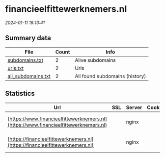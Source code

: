 # financieelfittewerknemers.nl
*2024-01-11 16:13:41*
## Summary data
| File       | Count | Info |
|------------|-------|------|
|[subdomains.txt](/data/financieelfittewerknemers.nl/subdomains.txt)|2|Alive subdomains|
|[urls.txt](/data/financieelfittewerknemers.nl/urls.txt)|2|Urls|
|[all_subdomains.txt](/data/financieelfittewerknemers.nl/all_subdomains.txt)|2|All found subdomains (history)|
## Statistics
| Url | SSL | Server | Cookie | HSTS | CSP | XFO | XXP | RP | Tech |Title |
|------------|-------|------|------|------|------|------|------|------|------|------|
|[https://www.financieelfittewerknemers.nl](https://www.financieelfittewerknemers.nl)| |nginx| |:white_check_mark: | | | |:white_check_mark: |Google Tag Manag...|Home - Financiee...|
|[https://financieelfittewerknemers.nl](https://financieelfittewerknemers.nl)| |nginx| |:white_check_mark: | | | |:white_check_mark: |HSTS Nginx|301 Moved Perman...|